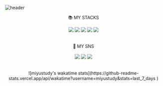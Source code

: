 

![header](https://capsule-render.vercel.app/api?type=Waving&color=timeGradient&height=400&section=header&text=miyu!&fontSize=90)



<div align="center"> 📚 MY STACKS </br>
</br> 
<img src="https://img.shields.io/badge/html5-E34F26?style=for-the-badge&logo=html5&logoColor=white">
<img src="https://img.shields.io/badge/css-1572B6?style=for-the-badge&logo=css3&logoColor=white">
<img src="https://img.shields.io/badge/javascript-F7DF1E?style=for-the-badge&logo=javascript&logoColor=black">
<img src="https://img.shields.io/badge/jquery-0769AD?style=for-the-badge&logo=jquery&logoColor=white">
<img src="https://img.shields.io/badge/react-61DAFB?style=for-the-badge&logo=react&logoColor=black">
</div>


</br>
</br>

<div align = "center"> 🍰 MY SNS </br>
</br>
<img src="https://img.shields.io/badge/twitter-1DA1F2?style=for-the-badge&logo=Twitter&logoColor=white"/>
<img src="https://img.shields.io/badge/Discord-5865F2?style=for-the-badge&logo=Discord&logoColor=white"/>
<img src="https://img.shields.io/badge/Instagram-E4405F?style=for-the-badge&logo=Instagram&logoColor=white"/>
</div> 

</br>
</br>


<div align = "center">
![miyustudy's wakatime stats](https://github-readme-stats.vercel.app/api/wakatime?username=miyustudy&stats=last_7_days
)
</
